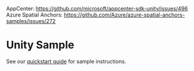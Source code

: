 AppCenter: https://github.com/microsoft/appcenter-sdk-unity/issues/496
Azure Spatial Anchors: https://github.com/Azure/azure-spatial-anchors-samples/issues/272

# Unity Sample

See our [quickstart guide](https://docs.microsoft.com/en-us/azure/spatial-anchors/unity-overview) for sample instructions.
